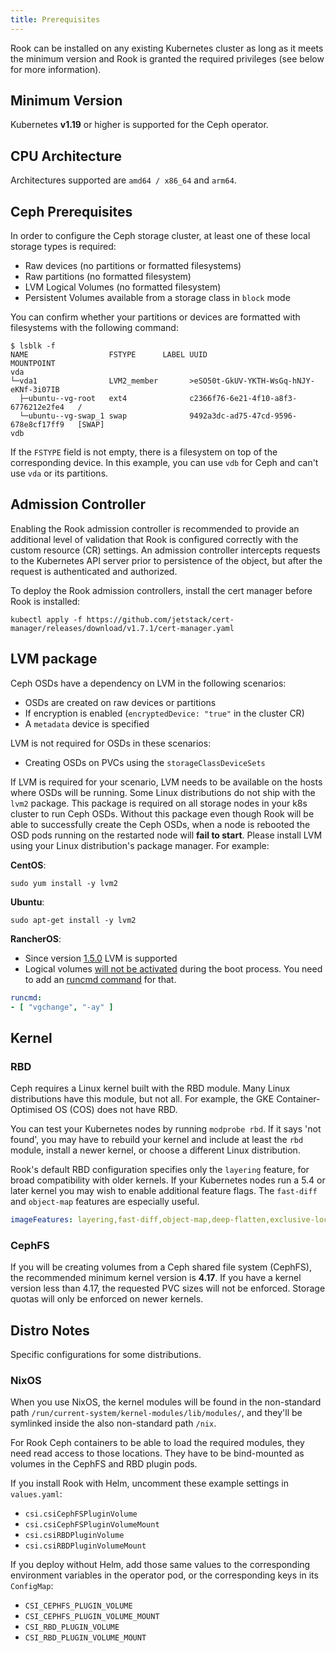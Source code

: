 ```yaml
---
title: Prerequisites
---
```


Rook can be installed on any existing Kubernetes cluster as long as it meets the minimum version
and Rook is granted the required privileges (see below for more information).

## Minimum Version

Kubernetes **v1.19** or higher is supported for the Ceph operator.

## CPU Architecture

Architectures supported are `amd64 / x86_64` and `arm64`.

## Ceph Prerequisites

In order to configure the Ceph storage cluster, at least one of these local storage types is required:

* Raw devices (no partitions or formatted filesystems)
* Raw partitions (no formatted filesystem)
* LVM Logical Volumes (no formatted filesystem)
* Persistent Volumes available from a storage class in `block` mode

You can confirm whether your partitions or devices are formatted with filesystems with the following command:

```console
$ lsblk -f
NAME                  FSTYPE      LABEL UUID                                   MOUNTPOINT
vda
└─vda1                LVM2_member       >eSO50t-GkUV-YKTH-WsGq-hNJY-eKNf-3i07IB
  ├─ubuntu--vg-root   ext4              c2366f76-6e21-4f10-a8f3-6776212e2fe4   /
  └─ubuntu--vg-swap_1 swap              9492a3dc-ad75-47cd-9596-678e8cf17ff9   [SWAP]
vdb
```

If the `FSTYPE` field is not empty, there is a filesystem on top of the corresponding device. In this example, you can use `vdb` for Ceph and can't use `vda` or its partitions.

## Admission Controller

Enabling the Rook admission controller is recommended to provide an additional level of validation that Rook is configured correctly with the custom resource (CR) settings. An admission controller intercepts requests to the Kubernetes API server prior to persistence of the object, but after the request is authenticated and authorized.

To deploy the Rook admission controllers, install the cert manager before Rook is installed:

```console
kubectl apply -f https://github.com/jetstack/cert-manager/releases/download/v1.7.1/cert-manager.yaml
```

## LVM package

Ceph OSDs have a dependency on LVM in the following scenarios:

* OSDs are created on raw devices or partitions
* If encryption is enabled (`encryptedDevice: "true"` in the cluster CR)
* A `metadata` device is specified

LVM is not required for OSDs in these scenarios:

* Creating OSDs on PVCs using the `storageClassDeviceSets`

If LVM is required for your scenario, LVM needs to be available on the hosts where OSDs will be running.
Some Linux distributions do not ship with the `lvm2` package. This package is required on all storage nodes in your k8s cluster to run Ceph OSDs.
Without this package even though Rook will be able to successfully create the Ceph OSDs, when a node is rebooted the OSD pods
running on the restarted node will **fail to start**. Please install LVM using your Linux distribution's package manager. For example:

**CentOS**:

```console
sudo yum install -y lvm2
```

**Ubuntu**:

```console
sudo apt-get install -y lvm2
```

**RancherOS**:

* Since version [1.5.0](https://github.com/rancher/os/issues/2551) LVM is supported
* Logical volumes [will not be activated](https://github.com/rook/rook/issues/5027) during the boot process. You need to add an [runcmd command](https://rancher.com/docs/os/v1.x/en/installation/configuration/running-commands/) for that.

```yaml
runcmd:
- [ "vgchange", "-ay" ]
```

## Kernel

### RBD

Ceph requires a Linux kernel built with the RBD module. Many Linux distributions
have this module, but not all.
For example, the GKE Container-Optimised OS (COS) does not have RBD.

You can test your Kubernetes nodes by running `modprobe rbd`.
If it says 'not found', you may have to rebuild your kernel and include at least
the `rbd` module, install a newer kernel, or choose a different Linux distribution.

Rook's default RBD configuration specifies only the `layering` feature, for
broad compatibility with older kernels. If your Kubernetes nodes run a 5.4
or later kernel you may wish to enable additional feature flags. The `fast-diff`
and `object-map` features are especially useful.

```yaml
imageFeatures: layering,fast-diff,object-map,deep-flatten,exclusive-lock
```

### CephFS

If you will be creating volumes from a Ceph shared file system (CephFS), the recommended minimum kernel version is **4.17**.
If you have a kernel version less than 4.17, the requested PVC sizes will not be enforced. Storage quotas will only be
enforced on newer kernels.

## Distro Notes

Specific configurations for some distributions.

### NixOS

When you use NixOS, the kernel modules will be found in the non-standard path `/run/current-system/kernel-modules/lib/modules/`,
and they'll be symlinked inside the also non-standard path `/nix`.

For Rook Ceph containers to be able to load the required modules, they need read access to those locations.
They have to be bind-mounted as volumes in the CephFS and RBD plugin pods.

If you install Rook with Helm, uncomment these example settings in `values.yaml`:

- `csi.csiCephFSPluginVolume`
- `csi.csiCephFSPluginVolumeMount`
- `csi.csiRBDPluginVolume`
- `csi.csiRBDPluginVolumeMount`

If you deploy without Helm, add those same values to the corresponding environment variables in the operator pod,
or the corresponding keys in its `ConfigMap`:

- `CSI_CEPHFS_PLUGIN_VOLUME`
- `CSI_CEPHFS_PLUGIN_VOLUME_MOUNT`
- `CSI_RBD_PLUGIN_VOLUME`
- `CSI_RBD_PLUGIN_VOLUME_MOUNT`
